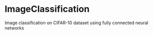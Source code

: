 # ImageClassification
Image classification on CIFAR-10 dataset using fully connected neural networks
